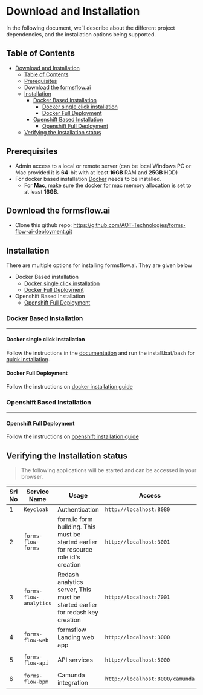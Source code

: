 # Download and Installation

In the following document, we’ll describe about the different project dependencies, and the installation options being supported.

## Table of Contents

- [Download and Installation](#download-and-installation)
  - [Table of Contents](#table-of-contents)
  - [Prerequisites](#prerequisites)
  - [Download the formsflow.ai](#download-the-formsflowai)
  - [Installation](#installation)
    - [Docker Based Installation](#docker-based-installation)
      - [Docker single click installation](#docker-single-click-installation)
      - [Docker Full Deployment](#docker-full-deployment)
    - [Openshift Based Installation](#openshift-based-installation)
      - [Openshift Full Deployment](#openshift-full-deployment)
  - [Verifying the Installation status](#verifying-the-installation-status)


## Prerequisites

* Admin access to a local or remote server (can be local Windows PC or Mac provided it is **64**-bit with at least **16GB** RAM and **25GB** HDD) 
* For docker based installation [Docker](https://docker.com) needs to be installed.
  * For **Mac**, make sure the [docker for mac](https://docs.docker.com/docker-for-mac/#resources) memory allocation is set to at least **16GB**. 

## Download the formsflow.ai

* Clone this github repo:  https://github.com/AOT-Technologies/forms-flow-ai-deployment.git

## Installation

There are multiple options for installing formsflow.ai. They are given below

- Docker Based installation
  - [Docker single click installation](#docker-single-click-installation)
  - [Docker Full Deployment](#Docker-Full-Deployment)
- Openshift Based Installation
  - [Openshift Full Deployment](#Openshift-Full-Deployment)

### Docker Based Installation

------------------
#### Docker single click installation

Follow the instructions in the [documentation](https://aot-technologies.github.io/forms-flow-ai-doc/#quick_installation) and run the install.bat/bash for [quick installation](https://github.com/AOT-Technologies/forms-flow-ai-deployment/tree/main/scripts).

#### Docker Full Deployment

Follow the instructions on [docker installation guide](./docs/docker-compose/README.md)
 
 
### Openshift Based Installation

------------------
#### Openshift Full Deployment

 Follow the instructions on [openshift installation guide](./docs/helm/README.md)
 
## Verifying the Installation status

> The following applications will be started and can be accessed in your browser.

 Srl No | Service Name | Usage | Access | Default credentials (userName / Password)|
--- | --- | --- | --- | --- 
1|`Keycloak`|Authentication|`http://localhost:8080`| `admin/changeme`
2|`forms-flow-forms`|form.io form building. This must be started earlier for resource role id's creation|`http://localhost:3001`|`admin@example.com/changeme`
3|`forms-flow-analytics`|Redash analytics server, This must be started earlier for redash key creation|`http://localhost:7001`|Use the credentials used for registration / [Default user credentials](./docs/forms-flow-ai-properties.md)
4|`forms-flow-web`|formsflow Landing web app|`http://localhost:3000`|[Default user credentials](./docs/forms-flow-ai-properties.md)
5|`forms-flow-api`|API services|`http://localhost:5000`|`Authorization tocken from keycloak role based user credentials`
6|`forms-flow-bpm`|Camunda integration|`http://localhost:8000/camunda`| [Default user credentials](./docs/forms-flow-ai-properties.md) 
